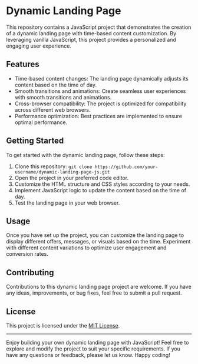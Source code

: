 # Dynamic Landing Page

This repository contains a JavaScript project that demonstrates the creation of a dynamic landing page with time-based content customization. By leveraging vanilla JavaScript, this project provides a personalized and engaging user experience.

## Features

- Time-based content changes: The landing page dynamically adjusts its content based on the time of day.
- Smooth transitions and animations: Create seamless user experiences with smooth transitions and animations.
- Cross-browser compatibility: The project is optimized for compatibility across different web browsers.
- Performance optimization: Best practices are implemented to ensure optimal performance.

## Getting Started

To get started with the dynamic landing page, follow these steps:

1. Clone this repository: `git clone https://github.com/your-username/dynamic-landing-page-js.git`
2. Open the project in your preferred code editor.
3. Customize the HTML structure and CSS styles according to your needs.
4. Implement JavaScript logic to update the content based on the time of day.
5. Test the landing page in your web browser.

## Usage

Once you have set up the project, you can customize the landing page to display different offers, messages, or visuals based on the time. Experiment with different content variations to optimize user engagement and conversion rates.

## Contributing

Contributions to this dynamic landing page project are welcome. If you have any ideas, improvements, or bug fixes, feel free to submit a pull request.

## License

This project is licensed under the [MIT License](LICENSE).

---

Enjoy building your own dynamic landing page with JavaScript! Feel free to explore and modify the project to suit your specific requirements. If you have any questions or feedback, please let us know. Happy coding!
